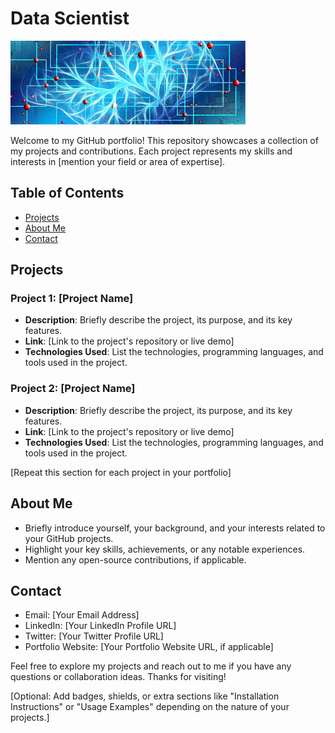 # Data Scientist

![Portfolio Banner](cover.jpg)

Welcome to my GitHub portfolio! This repository showcases a collection of my projects and contributions. Each project represents my skills and interests in [mention your field or area of expertise].

## Table of Contents

- [Projects](#projects)
- [About Me](#about-me)
- [Contact](#contact)

## Projects

### Project 1: [Project Name]

- **Description**: Briefly describe the project, its purpose, and its key features.
- **Link**: [Link to the project's repository or live demo]
- **Technologies Used**: List the technologies, programming languages, and tools used in the project.

### Project 2: [Project Name]

- **Description**: Briefly describe the project, its purpose, and its key features.
- **Link**: [Link to the project's repository or live demo]
- **Technologies Used**: List the technologies, programming languages, and tools used in the project.

[Repeat this section for each project in your portfolio]

## About Me

- Briefly introduce yourself, your background, and your interests related to your GitHub projects.
- Highlight your key skills, achievements, or any notable experiences.
- Mention any open-source contributions, if applicable.

## Contact

- Email: [Your Email Address]
- LinkedIn: [Your LinkedIn Profile URL]
- Twitter: [Your Twitter Profile URL]
- Portfolio Website: [Your Portfolio Website URL, if applicable]

Feel free to explore my projects and reach out to me if you have any questions or collaboration ideas. Thanks for visiting!

[Optional: Add badges, shields, or extra sections like "Installation Instructions" or "Usage Examples" depending on the nature of your projects.]



